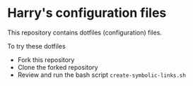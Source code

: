 # Harry's configuration files

This repository contains dotfiles (configuration) files.

To try these dotfiles 

* Fork this repository
* Clone the forked repository
* Review and run the bash script `create-symbolic-links.sh`
